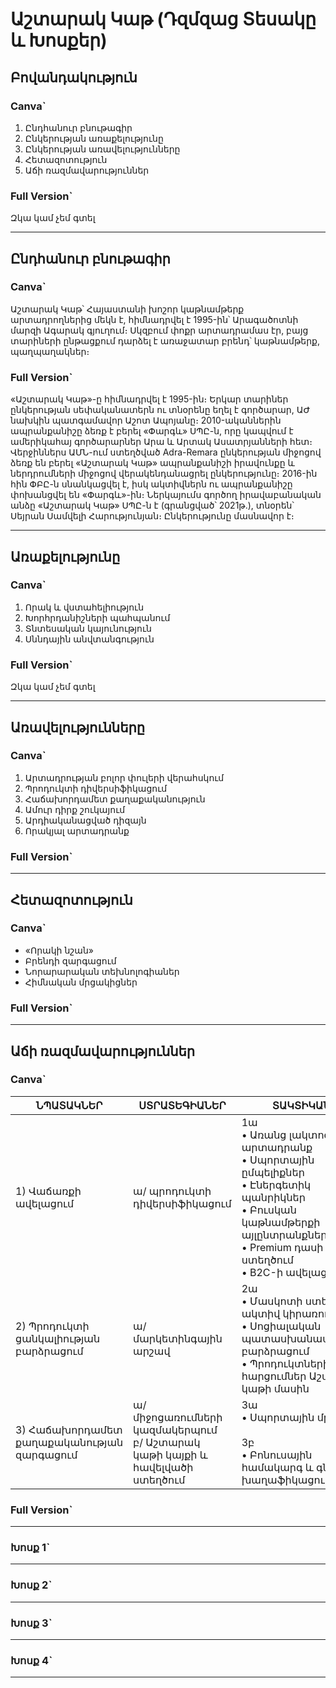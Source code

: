 # Աշտարակ Կաթ (Դզմզաց Տեսակը և Խոսքեր)

## Բովանդակություն

### Canva`

1. Ընդհանուր բնութագիր
2. Ընկերության առաքելությունը
3. Ընկերության առավելությունները
4. Հետազոտություն
5. Աճի ռազմավարություններ

### Full Version`

Զկա կամ չեմ գտել

---

## Ընդհանուր բնութագիր

### Canva`

Աշտարակ Կաթ՝ Հայաստանի խոշոր կաթնամթերք արտադրողներից մեկն է, հիմնադրվել է 1995-ին՝ Արագածոտնի մարզի Ագարակ գյուղում։ Սկզբում փոքր արտադրամաս էր, բայց տարիների ընթացքում դարձել է առաջատար բրենդ՝ կաթնամթերք, պաղպաղակներ։

### Full Version`

«Աշտարակ Կաթ»-ը հիմնադրվել է 1995-ին։ Երկար տարիներ ընկերության սեփականատերն ու տնօրենը եղել է գործարար, ԱԺ նախկին պատգամավոր Աշոտ Ապոյանը։ 2010-ականներին ապրանքանիշը ձեռք է բերել «Փարգև» ՍՊԸ-ն, որը կապվում է ամերիկահայ գործարարներ Արա և Արտակ Ասատրյանների հետ։ Վերջիններս ԱՄՆ-ում ստեղծված Adra-Remara ընկերության միջոցով ձեռք են բերել «Աշտարակ Կաթ» ապրանքանիշի իրավունքը և ներդրումների միջոցով վերակենդանացրել ընկերությունը։ 2016-ին հին ՓԲԸ-ն սնանկացվել է, իսկ ակտիվներն ու ապրանքանիշը փոխանցվել են «Փարգև»-ին։ Ներկայումս գործող իրավաբանական անձը «Աշտարակ Կաթ» ՍՊԸ-ն է (գրանցված՝ 2021թ.), տնօրեն՝ Սեյրան Սամվելի Հարությունյան։ Ընկերությունը մասնավոր է։

---

## Առաքելությունը

### Canva`

1. Որակ և վստահելիություն
2. Խորհրդանիշների պահպանում
3. Տնտեսական կայունություն
4. Սննդային անվտանգություն

### Full Version`

Զկա կամ չեմ գտել

---

## Առավելությունները

### Canva`

1. Արտադրության բոլոր փուլերի վերահսկում
2. Պրոդուկտի դիվերսիֆիկացում
3. Հաճախորդամետ քաղաքականություն
4. Ամուր դիրք շուկայում
5. Արդիականացված դիզայն
6. Որակյալ արտադրանք

### Full Version`

---

## Հետազոտություն

### Canva`

* «Որակի նշան» 
* Բրենդի զարգացում
* Նորարարական տեխնոլոգիաներ
* Հիմնական մրցակիցներ

### Full Version`

---

## Աճի ռազմավարություններ

### Canva`

| ՆՊԱՏԱԿՆԵՐ                              | ՍՏՐԱՏԵԳԻԱՆԵՐ                                                                 | ՏԱԿՏԻԿԱՆԵՐ |
|---------------------------------------|------------------------------------------------------------------------------|------------|
| 1) Վաճառքի ավելացում                 | ա/ պրոդուկտի դիվերսիֆիկացում                                                | 1ա<br>• Առանց լակտոզի արտադրանք <br>• Սպորտային ըմպելիքներ <br>• Էներգետիկ պանրիկներ <br>• Բուսկան կաթնամթերքի այլընտրանքներ <br>• Premium դասի բրենդի ստեղծում <br>• B2C-ի ավելացում |
| 2) Պրոդուկտի ցանկալիության բարձրացում | ա/ մարկետինգային արշավ                                                     | 2ա<br>• Մասկոտի ստեղծում և ակտիվ կիրառում <br>• Սոցիալական պատասխանատվության բարձրացում <br>• Պրոդուկտների մեջ հարցումներ Աշտարակ կաթի մասին |
| 3) Հաճախորդամետ քաղաքականության զարգացում | ա/ միջոցառումների կազմակերպում<br>բ/ Աշտարակ կաթի կայքի և հավելվածի ստեղծում | 3ա<br>• Սպորտային մրցումներ <br><br>3բ<br>• Բոնուսային համակարգ և գնումների խաղաֆիկացում |

### Full Version`

---

### Խոսք 1`
---

### Խոսք 2`
---

### Խոսք 3`
---

### Խոսք 4`
---

